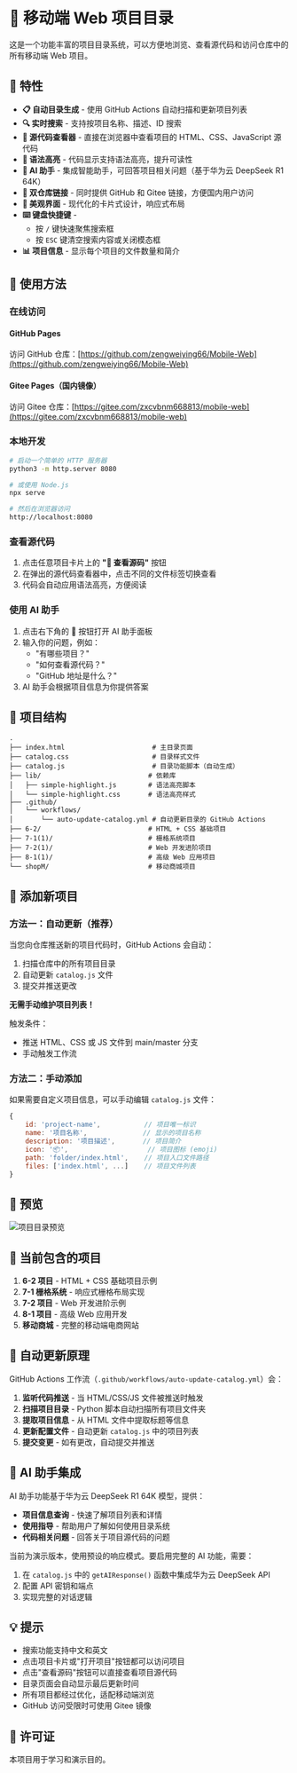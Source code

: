 # 📱 移动端 Web 项目目录

这是一个功能丰富的项目目录系统，可以方便地浏览、查看源代码和访问仓库中的所有移动端 Web 项目。

## 🌟 特性

- **📋 自动目录生成** - 使用 GitHub Actions 自动扫描和更新项目列表
- **🔍 实时搜索** - 支持按项目名称、描述、ID 搜索
- **📄 源代码查看器** - 直接在浏览器中查看项目的 HTML、CSS、JavaScript 源代码
- **🎨 语法高亮** - 代码显示支持语法高亮，提升可读性
- **🤖 AI 助手** - 集成智能助手，可回答项目相关问题（基于华为云 DeepSeek R1 64K）
- **🔗 双仓库链接** - 同时提供 GitHub 和 Gitee 链接，方便国内用户访问
- **🎨 美观界面** - 现代化的卡片式设计，响应式布局
- **⌨️ 键盘快捷键** - 
  - 按 `/` 键快速聚焦搜索框
  - 按 `ESC` 键清空搜索内容或关闭模态框
- **📊 项目信息** - 显示每个项目的文件数量和简介

## 🚀 使用方法

### 在线访问

#### GitHub Pages
访问 GitHub 仓库：[https://github.com/zengweiying66/Mobile-Web](https://github.com/zengweiying66/Mobile-Web)

#### Gitee Pages（国内镜像）
访问 Gitee 仓库：[https://gitee.com/zxcvbnm668813/mobile-web](https://gitee.com/zxcvbnm668813/mobile-web)

### 本地开发
```bash
# 启动一个简单的 HTTP 服务器
python3 -m http.server 8080

# 或使用 Node.js
npx serve

# 然后在浏览器访问
http://localhost:8080
```

### 查看源代码
1. 点击任意项目卡片上的 **"📄 查看源码"** 按钮
2. 在弹出的源代码查看器中，点击不同的文件标签切换查看
3. 代码会自动应用语法高亮，方便阅读

### 使用 AI 助手
1. 点击右下角的 **🤖** 按钮打开 AI 助手面板
2. 输入你的问题，例如：
   - "有哪些项目？"
   - "如何查看源代码？"
   - "GitHub 地址是什么？"
3. AI 助手会根据项目信息为你提供答案

## 📁 项目结构

```
.
├── index.html                      # 主目录页面
├── catalog.css                     # 目录样式文件
├── catalog.js                      # 目录功能脚本（自动生成）
├── lib/                           # 依赖库
│   ├── simple-highlight.js        # 语法高亮脚本
│   └── simple-highlight.css       # 语法高亮样式
├── .github/
│   └── workflows/
│       └── auto-update-catalog.yml # 自动更新目录的 GitHub Actions
├── 6-2/                           # HTML + CSS 基础项目
├── 7-1(1)/                        # 栅格系统项目
├── 7-2(1)/                        # Web 开发进阶项目
├── 8-1(1)/                        # 高级 Web 应用项目
└── shopM/                         # 移动商城项目
```

## 🔧 添加新项目

### 方法一：自动更新（推荐）

当您向仓库推送新的项目代码时，GitHub Actions 会自动：
1. 扫描仓库中的所有项目目录
2. 自动更新 `catalog.js` 文件
3. 提交并推送更改

**无需手动维护项目列表！**

触发条件：
- 推送 HTML、CSS 或 JS 文件到 main/master 分支
- 手动触发工作流

### 方法二：手动添加

如果需要自定义项目信息，可以手动编辑 `catalog.js` 文件：

```javascript
{
    id: 'project-name',           // 项目唯一标识
    name: '项目名称',              // 显示的项目名称
    description: '项目描述',       // 项目简介
    icon: '📦',                    // 项目图标 (emoji)
    path: 'folder/index.html',    // 项目入口文件路径
    files: ['index.html', ...]    // 项目文件列表
}
```

## 📸 预览

![项目目录预览](https://github.com/user-attachments/assets/30a5b386-fc4a-4142-aa42-60549a5ee365)

## 🎯 当前包含的项目

1. **6-2 项目** - HTML + CSS 基础项目示例
2. **7-1 栅格系统** - 响应式栅格布局实现
3. **7-2 项目** - Web 开发进阶示例
4. **8-1 项目** - 高级 Web 应用开发
5. **移动商城** - 完整的移动端电商网站

## 🔄 自动更新原理

GitHub Actions 工作流（`.github/workflows/auto-update-catalog.yml`）会：

1. **监听代码推送** - 当 HTML/CSS/JS 文件被推送时触发
2. **扫描项目目录** - Python 脚本自动扫描所有项目文件夹
3. **提取项目信息** - 从 HTML 文件中提取标题等信息
4. **更新配置文件** - 自动更新 `catalog.js` 中的项目列表
5. **提交变更** - 如有更改，自动提交并推送

## 🤖 AI 助手集成

AI 助手功能基于华为云 DeepSeek R1 64K 模型，提供：

- **项目信息查询** - 快速了解项目列表和详情
- **使用指导** - 帮助用户了解如何使用目录系统
- **代码相关问题** - 回答关于项目源代码的问题

当前为演示版本，使用预设的响应模式。要启用完整的 AI 功能，需要：

1. 在 `catalog.js` 中的 `getAIResponse()` 函数中集成华为云 DeepSeek API
2. 配置 API 密钥和端点
3. 实现完整的对话逻辑

## 💡 提示

- 搜索功能支持中文和英文
- 点击项目卡片或"打开项目"按钮都可以访问项目
- 点击"查看源码"按钮可以直接查看项目源代码
- 目录页面会自动显示最后更新时间
- 所有项目都经过优化，适配移动端浏览
- GitHub 访问受限时可使用 Gitee 镜像

## 📝 许可证

本项目用于学习和演示目的。
